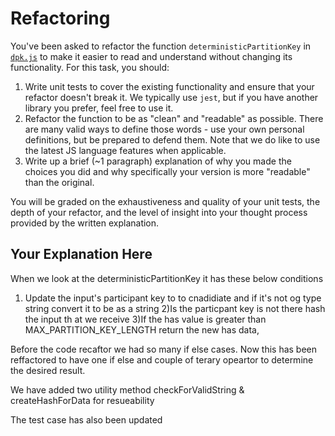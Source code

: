 # Refactoring

You've been asked to refactor the function `deterministicPartitionKey` in [`dpk.js`](dpk.js) to make it easier to read and understand without changing its functionality. For this task, you should:

1. Write unit tests to cover the existing functionality and ensure that your refactor doesn't break it. We typically use `jest`, but if you have another library you prefer, feel free to use it.
2. Refactor the function to be as "clean" and "readable" as possible. There are many valid ways to define those words - use your own personal definitions, but be prepared to defend them. Note that we do like to use the latest JS language features when applicable.
3. Write up a brief (~1 paragraph) explanation of why you made the choices you did and why specifically your version is more "readable" than the original.

You will be graded on the exhaustiveness and quality of your unit tests, the depth of your refactor, and the level of insight into your thought process provided by the written explanation.

## Your Explanation Here

When we look at the deterministicPartitionKey it has these below conditions

1. Update the input's participant key to to cnadidiate and if it's not og type string convert it to be as a string
   2)Is the particpant key is not there hash the input th at we receive
   3)If the has value is greater than MAX_PARTITION_KEY_LENGTH return the new has data,

Before the code recaftor we had so many if else cases.
Now this has been reffactored to have one if else and couple of terary opeartor to determine the desired result.

We have added two utility method checkForValidString & createHashForData for resueability

The test case has also been updated
